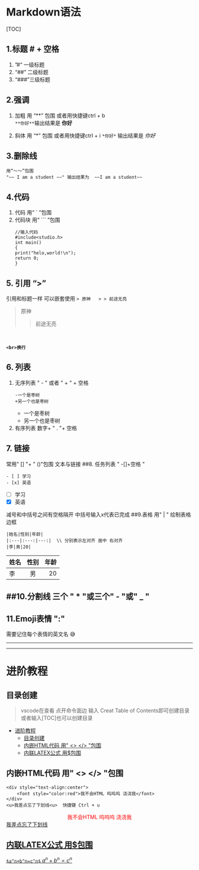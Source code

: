 # Markdown语法
[TOC]
## 1.标题 # + 空格
1.  ”#“ 一级标题 
2.  “##” 二级标题
3.  “###”三级标题
   
## 2.强调 
1. 加粗 用 “**” 包围 或者用快捷键ctrl + b  
    `**你好**`输出结果是 **你好**

2. 斜体 用 “*” 包围  或者用快捷键ctrl + i
    `*你好*` 输出结果是 *你好*
## 3.删除线 
    用“～～”包围
    "~~ I am a student ~~" 输出结果为  ~~I am a student~~
    
## 4.代码 
1. 代码  用“ ` ”包围
2. 代码块 用“ ``` ”包围
    ```dotnetcli
    //输入代码
    #include<studio.h>
    int main()
    {
    print("helo,world!\n");
    return 0;
    }
    ```
## 5. 引用 “>”
引用和标题一样 可以嵌套使用
    ```
    > 原神  
    > > 前途无亮
    ```
 > 原神
 > > 前途无亮

<br>

 **`<br>换行`**
    
## 6. 列表
1. 无序列表 " - " 或者 " + " + 空格
    ```
    -一个是枣树 
    +另一个也是枣树
    ```
   - 一个是枣树
   + 另一个也是枣树
2. 有序列表 数字+ " . "+ 空格
## 7. 链接
常用" [] "+ " ()"包围 文本与链接
##8. 任务列表 " -[]+空格 "
```
- [ ] 学习
- [x] 英语
```
 - [ ] 学习
 - [x] 英语

减号和中括号之间有空格隔开  中括号输入x代表已完成
##9.表格 用" | " 绘制表格边框
```
|姓名|性别|年龄|
|:---|:---:|---:|  \\ 分别表示左对齐 居中 右对齐
|李|男|20|
```
|姓名|性别|年龄|
|:---|:---:|---:|  
|李|男|20|


##10.分割线 三个 " * "或三个" - "或" _ "
---
## 11.Emoji表情 ":"
需要记住每个表情的英文名
:sweat_smile:

---
---

# 进阶教程
## 目录创建
>vscode在查看 点开命令面边 输入 Creat Table of Contents即可创建目录
>或者输入[TOC]也可以创建目录
- [进阶教程](#进阶教程)
  - [目录创建](#目录创建)
  - [内嵌HTML代码 用" \<\> \</\> "包围](#内嵌html代码-用---包围)
  - [内联LATEX公式 用$包围](#内联latex公式-用包围)
## 内嵌HTML代码 用" <> </> "包围
```
<div style="text-align:center">
    <font style="color:red">我不会HTML 呜呜呜 浇浇我</font>
</div>
<u>我差点忘了下划线<u>  快捷键 Ctrl + u

```

<div style="text-align:center">
    <font style="color:red">我不会HTML 呜呜呜 浇浇我</font>
</div>
<u>我差点忘了下划线<u>

## 内联LATEX公式 用$包围
`$a^n+b^n=c^n$`
$a^n+b^n=c^n$
